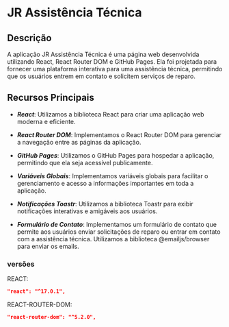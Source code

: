 # JR Assistência Técnica

## Descrição

A aplicação JR Assistência Técnica é uma página web desenvolvida utilizando React, React Router DOM e GitHub Pages. Ela foi projetada para fornecer uma plataforma interativa para uma assistência técnica, permitindo que os usuários entrem em contato e solicitem serviços de reparo.

## Recursos Principais

- **_React_**: Utilizamos a biblioteca React para criar uma aplicação web moderna e eficiente.

- **_React Router DOM_**: Implementamos o React Router DOM para gerenciar a navegação entre as páginas da aplicação.

- **_GitHub Pages_**: Utilizamos o GitHub Pages para hospedar a aplicação, permitindo que ela seja acessível publicamente.

- **_Variáveis Globais_**: Implementamos variáveis globais para facilitar o gerenciamento e acesso a informações importantes em toda a aplicação.

- **_Notificações Toastr_**: Utilizamos a biblioteca Toastr para exibir notificações interativas e amigáveis aos usuários.

- **_Formulário de Contato_**: Implementamos um formulário de contato que permite aos usuários enviar solicitações de reparo ou entrar em contato com a assistência técnica. Utilizamos a biblioteca @emailjs/browser para enviar os emails.

### versões

REACT:

```json
"react": "^17.0.1",
```

REACT-ROUTER-DOM:

```json
"react-router-dom": "^5.2.0",
```
